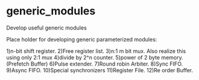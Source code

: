 # generic_modules
Develop useful generic modules

Place holder for developing generic parameterized modules:

1)n-bit shift register.
2)Free register list.
3)n:1 m bit mux. Also realize this using only 2:1 mux
4)divide by 2^n counter.
5)power of 2 byte memory.(Prefetch Buffer)
6)Pulse extender.
7)Round robin Arbiter.
8)Sync FIFO.
9)Async FIFO.
10)Special synchronizers
11)Register File.
12)Re order Buffer.
